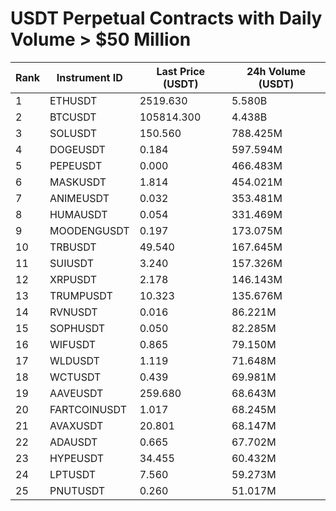 # USDT Perpetual Contracts with Daily Volume > $50 Million

| Rank | Instrument ID | Last Price (USDT) | 24h Volume (USDT) |
|------|---------------|-------------------|-------------------|
| 1 | ETHUSDT | 2519.630 | 5.580B |
| 2 | BTCUSDT | 105814.300 | 4.438B |
| 3 | SOLUSDT | 150.560 | 788.425M |
| 4 | DOGEUSDT | 0.184 | 597.594M |
| 5 | PEPEUSDT | 0.000 | 466.483M |
| 6 | MASKUSDT | 1.814 | 454.021M |
| 7 | ANIMEUSDT | 0.032 | 353.481M |
| 8 | HUMAUSDT | 0.054 | 331.469M |
| 9 | MOODENGUSDT | 0.197 | 173.075M |
| 10 | TRBUSDT | 49.540 | 167.645M |
| 11 | SUIUSDT | 3.240 | 157.326M |
| 12 | XRPUSDT | 2.178 | 146.143M |
| 13 | TRUMPUSDT | 10.323 | 135.676M |
| 14 | RVNUSDT | 0.016 | 86.221M |
| 15 | SOPHUSDT | 0.050 | 82.285M |
| 16 | WIFUSDT | 0.865 | 79.150M |
| 17 | WLDUSDT | 1.119 | 71.648M |
| 18 | WCTUSDT | 0.439 | 69.981M |
| 19 | AAVEUSDT | 259.680 | 68.643M |
| 20 | FARTCOINUSDT | 1.017 | 68.245M |
| 21 | AVAXUSDT | 20.801 | 68.147M |
| 22 | ADAUSDT | 0.665 | 67.702M |
| 23 | HYPEUSDT | 34.455 | 60.432M |
| 24 | LPTUSDT | 7.560 | 59.273M |
| 25 | PNUTUSDT | 0.260 | 51.017M |
